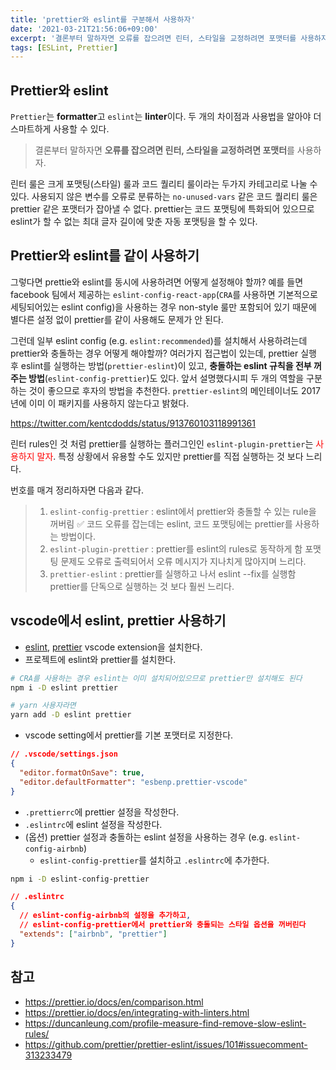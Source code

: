```yaml
---
title: 'prettier와 eslint를 구분해서 사용하자'
date: '2021-03-21T21:56:06+09:00'
excerpt: '결론부터 말하자면 오류를 잡으려면 린터, 스타일을 교정하려면 포맷터를 사용하자.'
tags: [ESLint, Prettier]
---
```


## Prettier와 eslint

`Prettier`는 **formatter**고 `eslint`는 **linter**이다. 두 개의 차이점과 사용법을 알아야 더 스마트하게 사용할 수 있다.

> 결론부터 말하자면 **오류를 잡으려면 린터, 스타일을 교정하려면 포맷터**를 사용하자.

린터 룰은 크게 포맷팅(스타일) 룰과 코드 퀄리티 룰이라는 두가지 카테고리로 나눌 수 있다. 사용되지 않은 변수를 오류로 분류하는 `no-unused-vars` 같은 코드 퀄리티 룰은 prettier 같은 포맷터가 잡아낼 수 없다. prettier는 코드 포맷팅에 특화되어 있으므로 eslint가 할 수 없는 최대 글자 길이에 맞춘 자동 포맷팅을 할 수 있다.

## Prettier와 eslint를 같이 사용하기

그렇다면 prettie와 eslint를 동시에 사용하려면 어떻게 설정해야 할까?
예를 들면 facebook 팀에서 제공하는 `eslint-config-react-app`(`CRA`를 사용하면 기본적으로 세팅되어있는 eslint config)을 사용하는 경우 non-style 룰만 포함되어 있기 때문에 별다른 설정 없이 prettier를 같이 사용해도 문제가 안 된다.

그런데 일부 eslint config (e.g. `eslint:recommended`)를 설치해서 사용하려는데 prettier와 충돌하는 경우 어떻게 해야할까? 여러가지 접근법이 있는데, prettier 실행 후 eslint를 실행하는 방법(`prettier-eslint`)이 있고, **충돌하는 eslint 규칙을 전부 꺼주는 방법**(`eslint-config-prettier`)도 있다. 앞서 설명했다시피 두 개의 역할을 구분하는 것이 좋으므로 후자의 방법을 추천한다. `prettier-eslint`의 메인테이너도 2017년에 이미 이 패키지를 사용하지 않는다고 밝혔다.

https://twitter.com/kentcdodds/status/913760103118991361

린터 rules인 것 처럼 prettier를 실행하는 플러그인인 `eslint-plugin-prettier`는 <span style="color: red">사용하지 말자</span>. 특정 상황에서 유용할 수도 있지만 prettier를 직접 실행하는 것 보다 느리다.

번호를 매겨 정리하자면 다음과 같다.

> 1. `eslint-config-prettier` : eslint에서 prettier와 충돌할 수 있는 rule을 꺼버림 ✅
>    코드 오류를 잡는데는 eslint, 코드 포맷팅에는 prettier를 사용하는 방법이다.
> 2. `eslint-plugin-prettier` : prettier를 eslint의 rules로 동작하게 함
>    포맷팅 문제도 오류로 출력되어서 오류 메시지가 지나치게 많아지며 느리다.
> 3. `prettier-eslint` : prettier를 실행하고 나서 eslint --fix를 실행함
>    prettier를 단독으로 실행하는 것 보다 훨씬 느리다.

## vscode에서 eslint, prettier 사용하기

- [eslint](https://marketplace.visualstudio.com/items?itemName=dbaeumer.vscode-eslint), [prettier](https://marketplace.visualstudio.com/items?itemName=esbenp.prettier-vscode) vscode extension을 설치한다.
- 프로젝트에 eslint와 prettier를 설치한다.

```sh
# CRA를 사용하는 경우 eslint는 이미 설치되어있으므로 prettier만 설치해도 된다
npm i -D eslint prettier

# yarn 사용자라면
yarn add -D eslint prettier
```

- vscode setting에서 prettier를 기본 포맷터로 지정한다.

```json
// .vscode/settings.json
{
  "editor.formatOnSave": true,
  "editor.defaultFormatter": "esbenp.prettier-vscode"
}
```

- `.prettierrc`에 prettier 설정을 작성한다.
- `.eslintrc`에 eslint 설정을 작성한다.
- (옵션) prettier 설정과 충돌하는 eslint 설정을 사용하는 경우 (e.g. `eslint-config-airbnb`)
  - `eslint-config-prettier`를 설치하고 `.eslintrc`에 추가한다.

```sh
npm i -D eslint-config-prettier
```

```json
// .eslintrc
{
  // eslint-config-airbnb의 설정을 추가하고, 
  // eslint-config-prettier에서 prettier와 충돌되는 스타일 옵션을 꺼버린다
  "extends": ["airbnb", "prettier"]
}
```

## 참고

- https://prettier.io/docs/en/comparison.html
- https://prettier.io/docs/en/integrating-with-linters.html
- https://duncanleung.com/profile-measure-find-remove-slow-eslint-rules/
- https://github.com/prettier/prettier-eslint/issues/101#issuecomment-313233479
